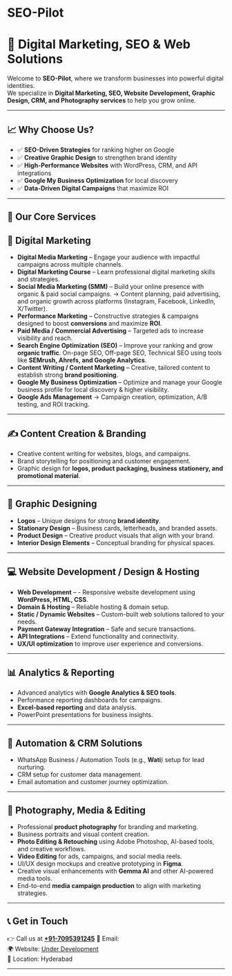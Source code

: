 # SEO-Pilot
# 🌟 Digital Marketing, SEO & Web Solutions

Welcome to **SEO-Pilot**, where we transform businesses into powerful digital identities.  
We specialize in **Digital Marketing, SEO, Website Development, Graphic Design, CRM, and Photography services** to help you grow online.

---


## 📈 Why Choose Us?
- ✅ **SEO-Driven Strategies** for ranking higher on Google  
- ✅ **Creative Graphic Design** to strengthen brand identity  
- ✅ **High-Performance Websites** with WordPress, CRM, and API integrations  
- ✅ **Google My Business Optimization** for local discovery  
- ✅ **Data-Driven Digital Campaigns** that maximize ROI  

---

## 🔑 Our Core Services
## 🚀 Digital Marketing
- **Digital Media Marketing** – Engage your audience with impactful campaigns across multiple channels.  
- **Digital Marketing Course** – Learn professional digital marketing skills and strategies.  
- **Social Media Marketing (SMM)** – Build your online presence with organic & paid social campaigns. -> Content planning, paid advertising, and organic growth across platforms (Instagram, Facebook, LinkedIn, X/Twitter).  
- **Performance Marketing** – Constructive strategies & campaigns designed to boost **conversions** and maximize **ROI**.  
- **Paid Media / Commercial Advertising** – Targeted ads to increase visibility and reach.  
- **Search Engine Optimization (SEO)** – Improve your ranking and grow **organic traffic**. On-page SEO, Off-page SEO, Technical SEO using tools like **SEMrush, Ahrefs, and Google Analytics**. 
- **Content Writing / Content Marketing** – Creative, tailored content to establish strong **brand positioning**.  
- **Google My Business Optimization** – Optimize and manage your Google business profile for local discovery & higher visibility.
- **Google Ads Management** → Campaign creation, optimization, A/B testing, and ROI tracking.  


---
## ✍️ Content Creation & Branding
- Creative content writing for websites, blogs, and campaigns.  
- Brand storytelling for positioning and customer engagement.  
- Graphic design for **logos, product packaging, business stationery, and promotional material**.  
---

## 🎨 Graphic Designing
- **Logos** – Unique designs for strong **brand identity**.  
- **Stationary Design** – Business cards, letterheads, and branded assets.  
- **Product Design** – Creative product visuals that align with your brand.  
- **Interior Design Elements** – Conceptual branding for physical spaces.  

---

## 💻 Website Development / Design & Hosting
- **Web Development** – - Responsive website development using **WordPress, HTML, CSS**.   
- **Domain & Hosting** – Reliable hosting & domain setup.  
- **Static / Dynamic Websites** – Custom-built web solutions tailored to your needs.  
- **Payment Gateway Integration** – Safe and secure transactions.  
- **API Integrations** – Extend functionality and connectivity.
- **UX/UI optimization**  to improve user experience and conversions.  

---
## 📊 Analytics & Reporting
- Advanced analytics with **Google Analytics & SEO tools**.  
- Performance reporting dashboards for campaigns.  
- **Excel-based reporting** and data analysis.  
- PowerPoint presentations for business insights.  

---

## 📲 Automation & CRM Solutions
- WhatsApp Business / Automation Tools (e.g., **Wati**) setup for lead nurturing.  
- CRM setup for customer data management.  
- Email automation and customer journey optimization.  


---

## 📸 Photography, Media & Editing
- Professional **product photography** for branding and marketing.  
- Business portraits and visual content creation.  
- **Photo Editing & Retouching** using Adobe Photoshop, AI-based tools, and creative workflows.  
- **Video Editing** for ads, campaigns, and social media reels.  
- UI/UX design mockups and creative prototyping in **Figma**.  
- Creative visual enhancements with **Gemma AI** and other AI-powered media tools.  
- End-to-end **media campaign production** to align with marketing strategies.  

---

## 📞 Get in Touch
👉 Call us at **[+91-7095391245](917095391245)**
📧 Email: [](#)  
🌍 Website: [Under Development](#)  
📍 Location: Hyderabad 

---
